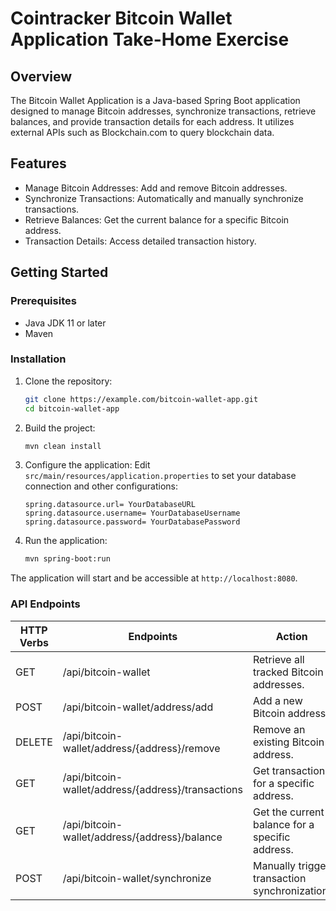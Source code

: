 # Cointracker Bitcoin Wallet Application Take-Home Exercise

## Overview

The Bitcoin Wallet Application is a Java-based Spring Boot application designed to manage Bitcoin addresses, synchronize transactions, retrieve balances, and provide transaction details for each address. It utilizes external APIs such as Blockchain.com to query blockchain data.


## Features

- Manage Bitcoin Addresses: Add and remove Bitcoin addresses.
- Synchronize Transactions: Automatically and manually synchronize transactions.
- Retrieve Balances: Get the current balance for a specific Bitcoin address.
- Transaction Details: Access detailed transaction history.


## Getting Started

### Prerequisites

- Java JDK 11 or later
- Maven

### Installation

1. Clone the repository:
   ```bash
   git clone https://example.com/bitcoin-wallet-app.git
   cd bitcoin-wallet-app

2. Build the project:
   ```bash
   mvn clean install

3. Configure the application:
Edit `src/main/resources/application.properties` to set your database connection and other configurations:
   ```properties
   spring.datasource.url= YourDatabaseURL
   spring.datasource.username= YourDatabaseUsername
   spring.datasource.password= YourDatabasePassword

4. Run the application:
   ```bash
   mvn spring-boot:run

The application will start and be accessible at `http://localhost:8080`.




### API Endpoints
| HTTP Verbs | Endpoints | Action | Payload |
| --- | --- | --- | --- |
| GET | /api/bitcoin-wallet | Retrieve all tracked Bitcoin addresses. |
| POST | /api/bitcoin-wallet/address/add | Add a new Bitcoin address. | Payload example: {"address":"1A1zP1eP5QGefi2DMPTfTL5SLmv7DivfNa"}
| DELETE | /api/bitcoin-wallet/address/{address}/remove | Remove an existing Bitcoin address. |
| GET | /api/bitcoin-wallet/address/{address}/transactions | Get transactions for a specific address. |
| GET | /api/bitcoin-wallet/address/{address}/balance | Get the current balance for a specific address. |
| POST | /api/bitcoin-wallet/synchronize | Manually trigger transaction synchronization. |